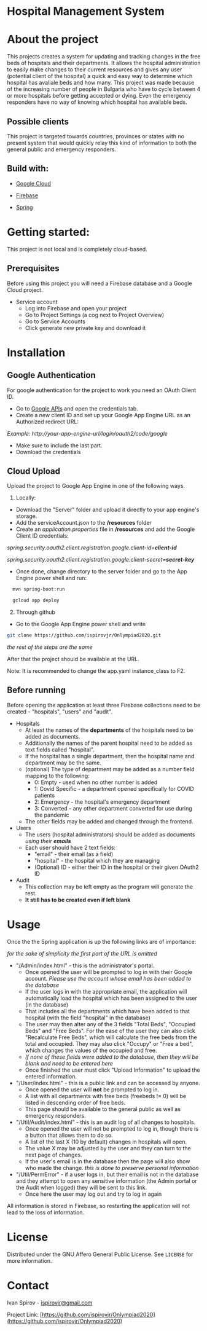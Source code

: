 # Hospital Management System


# About the project

This projects creates a system for updating and tracking changes in the free beds of hospitals and their departments. It allows the hospital administration to easily make changes to their current resources and gives any user (potential client of the hospital) a quick and easy way to determine which hospital has avaliale beds and how many.
This project was made because of the increasing number of people in Bulgaria who have to cycle between 4 or more hospitals before getting accepted or dying. Even the emergency responders have no way of knowing which hospital has available beds.

## Possible clients

This project is targeted towards countries, provinces or states with no present system that would quickly relay this kind of information to both the general public and emergency responders.

## Build with:

* [Google Cloud](https://cloud.google.com/)

* [Firebase](https://firebase.google.com/)

* [Spring](https://spring.io/)

# Getting started:

This project is not local and is completely cloud-based.

## Prerequisites

Before using this project you will need a Firebase database and a Google Cloud project.

* Service account
  * Log into Firebase and open your project
  * Go to Project Settings (a cog next to Project Overview)
  * Go to Service Accounts
  * Click generate new private key and download it

# Installation

## Google Authentication

For google authentication for the project to work you need an OAuth Client ID.

* Go to [Google APIs](https://console.developers.google.com/apis/credential) and open the credentials tab.
* Create a new client ID and set up your Google App Engine URL as an Authorized redirect URL:

*Example: http://your-app-engine-url/login/oauth2/code/google*
* Make sure to include the last part.
* Download the credentials

## Cloud Upload

Upload the project to Google App Engine in one of the following ways.

1) Locally:
* Download the "Server" folder and upload it directly to your app engine's storage.
* Add the serviceAccount.json to the **/resources** folder
* Create an *application.properties* file in **/resources** and add the Google Client ID credentials:

*spring.security.oauth2.client.registration.google.client-id=__client-id__*

*spring.security.oauth2.client.registration.google.client-secret=__secret-key__*

* Once done, change directory to the server folder and go to the App Engine power shell and run: 
```bash
  mvn spring-boot:run
```
```bash
  gcloud app deploy
```
2) Through github
* Go to the Google App Engine power shell and write
```bash
git clone https://github.com/ispirovjr/Onlympiad2020.git
```
*the rest of the steps are the same*

After that the project should be available at the URL.

Note: It is recommended to change the app.yaml instance_class to F2.

## Before running
Before opening the application at least three Firebase collections need to be created - "hospitals", "users" and "audit".

* Hospitals
  * At least the names of the **departments** of the hospitals need to be added as documents.
  * Additionally the names of the parent hospital need to be added as text fields called "hospital".
  * If the hospital has a single department, then the hospital name and department may be the same.
  * (optional) The type of department may be added as a number field mapping to the following:
    * 0: Empty - used when no other number is added
    * 1: Covid Specific - a department opened specifically for COVID patients
    * 2: Emergency - the hospital's emergency department
    * 3: Converted - any other department converted for use during the pandemic
  * The other fields may be added and changed through the frontend.
* Users
  * The users (hospital administrators) should be added as documents *using their __emails__*
  * Each user should have 2 text fields:
    * "email" - their email (as a field)
    * "hospital" - the hospital which they are managing
    * (Optional) ID - either their ID in the hospital or their given OAuth2 ID
* Audit
  * This collection may be left empty as the program will generate the rest.
  * __It still has to be created even if left blank__

# Usage
  
Once the the Spring application is up the following links are of importance:

*for the sake of simplicity the first part of the URL is omitted*

* "/Admin/index.html" - this is the administrator's portal. 
  * Once opened the user will be prompted to log in with their Google account. *Please use the account whose email has been added to the database*
  * If the user logs in with the appropriate email, the application will automatically load the hospital which has been assigned to the user (in the database)
  * That includes all the departments which have been added to that hospital (with the field "hospital" in the database)
  * The user may then alter any of the 3 fields "Total Beds", "Occupied Beds" and "Free Beds". For the ease of the user they can also click "Recalculate Free Beds", which will calculate the free beds from the total and occupied. They may also click "Occupy" or "Free a bed", which changes the values of the occupied and free.
  * *If none of these fields were added to the database, then they will be blank and need to be entered here*
  * Once finished the user must click "Upload Information" to upload the entered information.
* "/User/index.html" - this is a public link and can be accessed by anyone.
  * Once opened the user will **not** be prompted to log in.
  * A list with all departments with free beds (freebeds != 0) will be listed in descending order of free beds.
  * This page should be available to the general public as well as emergency responders.
* "/Util/Audit/index.html" - this is an audit log of all changes to hospitals.
  * Once opened the user will not be prompted to log in, though there is a button that allows them to do so.
  * A list of the last X (10 by default) changes in hospitals will open. 
  * The value X may be adjusted by the user and they can turn to the next page of changes.
  * If the user's email is in the database then the page will also show who made the change. *this is done to preserve personal information*
* "/Util/PermError" - if a user logs in, but their email is not in the database and they attempt to open any sensitive information (the Admin portal or the Audit when logged) they will be sent to this link.
  * Once here the user may log out and try to log in again

All information is stored in Firebase, so restarting the application will not lead to the loss of information.

# License

Distributed under the GNU Affero General Public License. See `LICENSE` for more information.

# Contact

Ivan Spirov - [ispirovjr@gmail.com](ispirovjr@gmail.com)

Project Link: [https://github.com/ispirovjr/Onlympiad2020](https://github.com/ispirovjr/Onlympiad2020)
